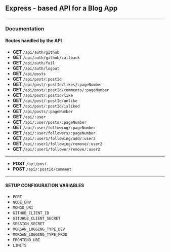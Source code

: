 ## Express - based API for a Blog App
---
### Documentation
#### Routes handled by the API
- **GET** ```/api/auth/github```
- **GET** ```/api/auth/github/callback```
- **GET** ```/api/auth/fail```
- **GET** ```/api/auth/logout```
- **GET** ```/api/posts``` 
- **GET** ```/api/post/:postId```  
- **GET** ```/api/post/:postId/likes/:pageNumber```  
- **GET** ```/api/post/:postId/comments/:pageNumber```  
- **GET** ```/api/post/:postId/like```  
- **GET** ```/api/post/:postId/unlike```  
- **GET** ```/api/post/:postId/isliked```  
- **GET** ```/api/posts/:pageNumber```  
- **GET** ```/api/:user```  
- **GET** ```/api/:user/posts/:pageNumber```  
- **GET** ```/api/:user/following/:pageNumber```  
- **GET** ```/api/:user/followers/:pageNumber```  
- **GET** ```/api/:user1/following/add/:user2```  
- **GET** ```/api/:user1/following/remove/:user2```  
- **GET** ```/api/:user1/follower/remove/:user2```  
---
- **POST** ```/api/post```  
- **POST** ```/api/:postId/comment```  
---
#### SETUP CONFIGURATION VARIABLES
- ```PORT```
- ```NODE_ENV```
- ```MONGO_URI```
- ```GITHUB_CLIENT_ID```
- ```GITUHUB_CLIENT_SECRET```
- ```SESSION_SECRET```
- ```MORGAN_LOGGING_TYPE_DEV```
- ```MORGAN_LOGGING_TYPE_PROD```
- ```FRONTEND_URI```
- ```LIMITS```